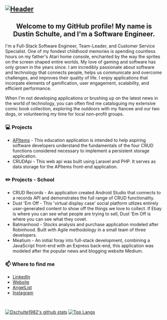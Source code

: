 ## [![Header](https://user-images.githubusercontent.com/65473402/99856310-8a67f400-2b3d-11eb-88a2-bf088bfc7c22.png)](https://dschulte1982.github.io)

<h2 align="center">Welcome to my GitHub profile! My name is Dustin Schulte, and I'm a Software Engineer.</h2>
<p>I'm a Full-Stack Software Engineer, Team-Leader, and Customer Service Specialist.
One of my fondest childhood memories is spending countless hours on my father's Atari home console, enchanted by the way the sprites on the screen shaped entire worlds. My love of gaming and software has only grown in the years since. I am incredibly passionate about software and technology that connects people, helps us communicate and overcome challenges, and improves their quality of life. I enjoy applications that incorpate elements of gamification, user engagement, scalability, and efficient performance.

When I'm not developing applications or brushing up on the latest news in the world of technology, you can often find me cataloguing my extensive comic book collection, exploring the outdoors with my fiancee and our two dogs, or volunteering my time for local non-profit groups.</p>

### 💻 Projects
- [APItems](https://apitems.dustinschulte.com/) - This education application is intended to help aspiring software developers understand the fundamentals of the four CRUD functions considered necessary to implement a persistent storage application.
- CRUDApi - This web api was built using Laravel and PHP. It serves as data storage for the APItems front-end application.

### :pencil2: Projects - School
- CRUD Records - An application created Android Studio that connects to a records API and demonstrates the full range of CRUD functionality.
- Dust 'Em Off - This 'virtual display case' social platform utlizes entirely user-generated content to show off the things we love to collect. If Ebay is where you can see what people are trying to sell, Dust 'Em Off is where you can see what they covet.
- Batmanhood - Stocks analysis and purchase application modeled after Robinhood. Built with Agile methodology in a small team of three developers.
- Meatium - An initial foray into full-stack development, combining a JavaScript front-end with an Express back-end, this application was modeled after the popular news and blogging website Medium.

### 📫 Where to find me
- [LinkedIn](https://www.linkedin.com/in/dustin-schulte07)
- [Website](https://dschulte1982.github.io)
- [AngelList](https://angel.co/u/dustin-schulte)
- [Instagram](https://www.instagram.com/dustin.schulte.98)

<br>

[![Dschulte1982's github stats](https://github-readme-stats.vercel.app/api?username=dschulte1982&show_icons=true&theme=tokyonight)](https://github.com/dschulte1982/github-readme-stats) [![Top Langs](https://github-readme-stats.vercel.app/api/top-langs/?username=dschulte1982&layout=compact&bg_color=1a1b27&text_color=38bdae&title_color=70a5fd)](https://github.com/dschulte1982/github-readme-stats)
